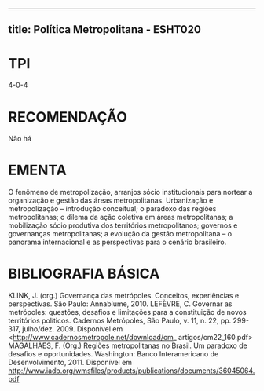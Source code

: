
---
title: Política Metropolitana - ESHT020 
---

# TPI

4-0-4

# RECOMENDAÇÃO

Não há

# EMENTA

O fenômeno de metropolização, arranjos sócio institucionais para nortear a organização e gestão das áreas metropolitanas. Urbanização e metropolização – introdução conceitual; o paradoxo das regiões metropolitanas; o dilema da ação coletiva em áreas metropolitanas; a mobilização sócio produtiva dos territórios metropolitanos; governos e governanças metropolitanas; a evolução da gestão metropolitana – o panorama internacional e as perspectivas para o cenário brasileiro.

# BIBLIOGRAFIA BÁSICA

KLINK, J. (org.) Governança das metrópoles. Conceitos, experiências e perspectivas. São Paulo: Annablume, 2010.
LEFÈVRE, C. Governar as metrópoles: questões, desafios e limitações para a constituição de novos territórios políticos. Cadernos Metrópoles, São Paulo, v. 11, n. 22, pp. 299-317, julho/dez. 2009. Disponível em <http://www.cadernosmetropole.net/download/cm_ artigos/cm22_160.pdf>
MAGALHÃES, F. (Org.) Regiões metropolitanas no Brasil. Um paradoxo de desafios e oportunidades. Washington: Banco Interamericano de Desenvolvimento, 2011. Disponível em <http://www.iadb.org/wmsfiles/products/publications/documents/36045064.pdf>
        